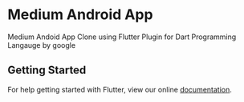 # Medium Android App

Medium Andoid App Clone using Flutter Plugin for Dart Programming Langauge by google

## Getting Started

For help getting started with Flutter, view our online
[documentation](https://flutter.io/).
